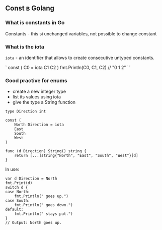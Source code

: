 ## Const в Golang

### What is constants in Go
Constants - this si unchanged variables, not possible to change constant

### What is the iota
`iota` - an identifier that allows to create consecutive untyped constants.

`
const (
	C0 = iota
	C1
	C2
)
fmt.Println(C0, C1, C2) // "0 1 2"
``

### Good practive for enums 
 - create a new integer type
 - list its values using iota
 - give the type a String function
```
type Direction int

const (
	North Direction = iota
	East
	South
	West
)

func (d Direction) String() string {
	return [...]string{"North", "East", "South", "West"}[d]
}
```
In use:
```
var d Direction = North
fmt.Print(d)
switch d {
case North:
	fmt.Println(" goes up.")
case South:
	fmt.Println(" goes down.")
default:
	fmt.Println(" stays put.")
}
// Output: North goes up.
```